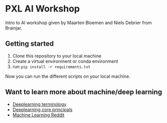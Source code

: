 # PXL AI Workshop
Intro to AI workshop given by Maarten Bloemen and Niels Debrier from Brainjar.

## Getting started
1. Clone this repository to your local machine
2. Create a virtual environment or conda environment
3. run `pip install -r requirements.txt`

Now you can run the different scripts on your local machine.

## Want to learn more about machine/deep learning
* [Deeplearning terminology](http://www.wildml.com/deep-learning-glossary/)
* [Deeplearning core principals](https://devblogs.nvidia.com/parallelforall/deep-learning-nutshell-core-concepts/)
* [Machine Learning Reddit](https://www.reddit.com/r/machinelearning/)
